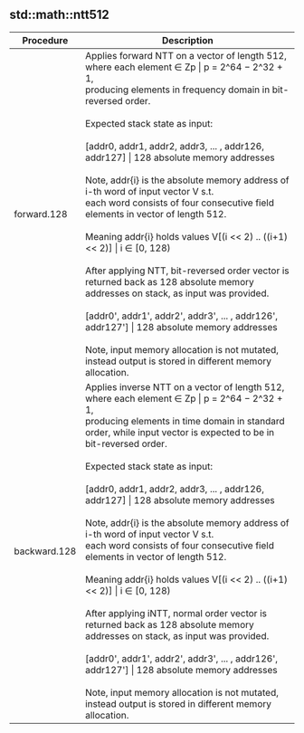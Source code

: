 
## std::math::ntt512
| Procedure | Description |
| ----------- | ------------- |
| forward.128 |  Applies forward NTT on a vector of length 512, where each element ∈ Zp \| p = 2^64 − 2^32 + 1,<br /> producing elements in frequency domain in bit-reversed order.<br /><br /> Expected stack state as input:<br /><br /> [addr0, addr1, addr2, addr3, ... , addr126, addr127] \| 128 absolute memory addresses<br /><br /> Note, addr{i} is the absolute memory address of i-th word of input vector V s.t.<br /> each word consists of four consecutive field elements in vector of length 512.<br /><br /> Meaning addr{i} holds values V[(i << 2) .. ((i+1) << 2)] \| i ∈ [0, 128)<br /><br /> After applying NTT, bit-reversed order vector is returned back as 128 absolute memory<br /> addresses on stack, as input was provided.<br /><br /> [addr0', addr1', addr2', addr3', ... , addr126', addr127'] \| 128 absolute memory addresses<br /><br /> Note, input memory allocation is not mutated, instead output is stored in different memory allocation. |
| backward.128 |  Applies inverse NTT on a vector of length 512, where each element ∈ Zp \| p = 2^64 − 2^32 + 1,<br /> producing elements in time domain in standard order, while input vector is expected to be in <br /> bit-reversed order.<br /><br /> Expected stack state as input:<br /><br /> [addr0, addr1, addr2, addr3, ... , addr126, addr127] \| 128 absolute memory addresses<br /><br /> Note, addr{i} is the absolute memory address of i-th word of input vector V s.t.<br /> each word consists of four consecutive field elements in vector of length 512.<br /><br /> Meaning addr{i} holds values V[(i << 2) .. ((i+1) << 2)] \| i ∈ [0, 128)<br /><br /> After applying iNTT, normal order vector is returned back as 128 absolute memory<br /> addresses on stack, as input was provided.<br /><br /> [addr0', addr1', addr2', addr3', ... , addr126', addr127'] \| 128 absolute memory addresses<br /><br /> Note, input memory allocation is not mutated, instead output is stored in different memory allocation. |

